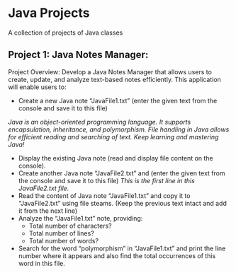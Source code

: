 # Java Projects
A collection of projects of Java classes
## Project 1: Java Notes Manager:
Project Overview:
Develop a Java Notes Manager that allows users to create, update, and analyze text-based notes efficiently. This application will enable users to:

* Create a new Java note “JavaFile1.txt” (enter the given text from the console and save it to this file)

_Java is an object-oriented programming language._
_It supports encapsulation, inheritance, and polymorphism._
_File handling in Java allows for efficient reading and searching of text._
_Keep learning and mastering Java!_

* Display the existing Java note (read and display file content on the console).
* Create another Java note “JavaFile2.txt” and (enter the given text from the console and save it to this file)
_This is the first line in this JavaFile2.txt file._
* Read the content of Java note “JavaFile1.txt” and copy it to “JavaFile2.txt” using file steams. (Keep the previous text intact and add it from the next line)
* Analyze the “JavaFile1.txt” note, providing:
  * Total number of characters?
  * Total number of lines?
  * Total number of words?
* Search for the word “polymorphism” in “JavaFile1.txt” and print the line number where it appears and also find the total occurrences of this word in this file.
